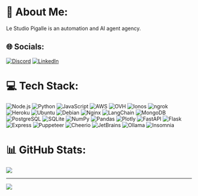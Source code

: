 # 💫 About Me:
Le Studio Pigalle is an automation and AI agent agency. 

## 🌐 Socials:
[![Discord](https://img.shields.io/badge/Discord-%237289DA.svg?logo=discord&logoColor=white)](https://discord.gg/2VXHha9N3S ) [![LinkedIn](https://img.shields.io/badge/LinkedIn-%230077B5.svg?logo=linkedin&logoColor=white)](https://linkedin.com/in/le-studio-pigalle) 

# 💻 Tech Stack:
![Node.js](https://img.shields.io/badge/Node.js-6DA55F?style=flat&logo=node.js&logoColor=white) ![Python](https://img.shields.io/badge/Python-3670A0?style=flat&logo=python&logoColor=ffdd54) ![JavaScript](https://img.shields.io/badge/JavaScript-%23323330.svg?style=flat&logo=javascript&logoColor=%23F7DF1E) ![AWS](https://img.shields.io/badge/AWS-232F3E.svg?style=flat&logo=amazonwebservices&logoColor=white) ![OVH](https://img.shields.io/badge/OVH-123F6D.svg?style=flat&logo=ovh&logoColor=white) ![Ionos](https://img.shields.io/badge/Ionos-003D8F.svg?style=flat&logo=ionos&logoColor=white) ![ngrok](https://img.shields.io/badge/ngrok-1F1E37.svg?style=flat&logo=ngrok&logoColor=white) ![Heroku](https://img.shields.io/badge/Heroku-%23430098.svg?style=flat&logo=heroku&logoColor=white) ![Ubuntu](https://img.shields.io/badge/Ubuntu-E95420.svg?style=flat&logo=ubuntu&logoColor=white) ![Debian](https://img.shields.io/badge/Debian-A81D33.svg?style=flat&logo=debian&logoColor=white) ![Nginx](https://img.shields.io/badge/Nginx-%23009639.svg?style=flat&logo=nginx&logoColor=white)
![LangChain](https://img.shields.io/badge/LangChain-1C3C3C?style=flat&logo=langchain) ![MongoDB](https://img.shields.io/badge/MongoDB-%234ea94b.svg?style=flat&logo=mongodb&logoColor=white) ![PostgreSQL](https://img.shields.io/badge/PostgreSQL-4169E1.svg?style=flat&logo=postgresql&logoColor=white) ![SQLite](https://img.shields.io/badge/SQLite-003B57.svg?style=flat&logo=sqlite&logoColor=white) ![NumPy](https://img.shields.io/badge/NumPy-%23013243.svg?style=flat&logo=numpy&logoColor=white) ![Pandas](https://img.shields.io/badge/Pandas-%23150458.svg?style=flat&logo=pandas&logoColor=white) ![Plotly](https://img.shields.io/badge/Plotly-%233F4F75.svg?style=flat&logo=plotly&logoColor=white) ![FastAPI](https://img.shields.io/badge/FastAPI-009688.svg?style=flat&logo=fastapi&logoColor=white) ![Flask](https://img.shields.io/badge/Flask-%23000.svg?style=flat&logo=flask&logoColor=white) ![Express](https://img.shields.io/badge/Express-%23323330.svg?style=flat&logo=express&logoColor=%23F7DF1E) ![Puppeteer](https://img.shields.io/badge/Puppeteer-40B5A4.svg?style=flat&logo=puppeteer&logoColor=white) ![Cheerio](https://img.shields.io/badge/Cheerio-E88C1F.svg?style=flat&logo=cheerio&logoColor=white) ![JetBrains](https://img.shields.io/badge/JetBrains-000000?style=flat&logo=jetbrains&logoColor=white) ![Ollama](https://img.shields.io/badge/Ollama-000000?style=flat&logo=ollama&logoColor=white) ![Insomnia](https://img.shields.io/badge/Insomnia-4000BF?style=flat&logo=insomnia&logoColor=white)

# 📊 GitHub Stats:
![](https://github-readme-stats.vercel.app/api/top-langs/?username=LeStudioPigalle&theme=gotham&hide_border=false&include_all_commits=false&count_private=false&layout=compact)

---
[![](https://visitcount.itsvg.in/api?id=LeStudioPigalle&icon=0&color=0)](https://visitcount.itsvg.in)
